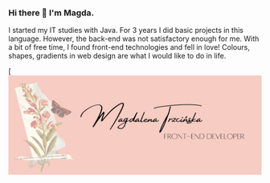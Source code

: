 ### Hi there 👋 I'm Magda.

I started my IT studies with Java. For 3 years I did basic projects in this language. However, the back-end was not satisfactory enough for me. With a bit of free time, I found front-end technologies and fell in love! Colours, shapes, gradients in web design are what I would like to do in life. 

[![Header](https://raw.githubusercontent.com/MagdalenaTrzcinska/MagdalenaTrzcinska/master/beautiful.png "Header")
<!--
**MagdalenaTrzcinska/MagdalenaTrzcinska** is a ✨ _special_ ✨ repository because its `README.md` (this file) appears on your GitHub profile.


Here are some ideas to get you started:

- 🔭 I’m currently working on ...
- 🌱 I’m currently learning ...
- 👯 I’m looking to collaborate on ...
- 🤔 I’m looking for help with ...
- 💬 Ask me about ...
- 📫 How to reach me: ...
- 😄 Pronouns: ...
- ⚡ Fun fact: ...
-->
